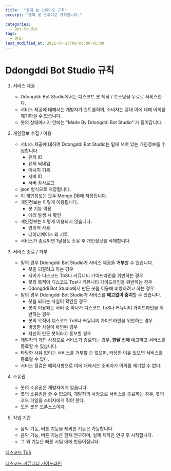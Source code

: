 ```yaml
---
title:  "똥띠 봇 스튜디오 규칙"
excerpt: "똥띠 봇 스튜디오 규칙입니다."

categories:
  - Bot-Studio
tags:
  - 중요!
last_modified_at: 2021-07-13T08:06:00-05:00
---
```


# Ddongddi Bot Studio 규칙

1. 서비스 제공

    * Ddongddi Bot Studio에서는 디스코드 봇 제작 / 호스팅을 무료로 서비스한다.
    * 서비스 제공에 대해서는 개발자가 컨트롤하며, 소비자는 절대 이에 대해 이의를 제기하실 수 없습니다.
    * 봇의 상태메시지 안에는 "Made By Ddongddi Bot Studio" 가 들어갑니다.

2. 개인정보 수집 / 이용

    * 서비스 제공에 대하여 Ddongddi Bot Studio는 밑에 쓰여 있는 개인정보를 수집합니다.
        * 유저 ID
        * 유저 닉네임
        * 메시지 기록
        * 서버 ID
        * 서버 감사로그
    * json 형식으로 저장됩니다.
    * 이 개인정보는 모두 Mongo DB에 저장됩니다.
    * 개인정보는 이렇게 이용됩니다.
        * 봇 기능 이용
        * 에러 발생 시 확인
    * 개인정보는 이렇게 이용되지 않습니다.
        * 영리적 사용
        * 데이터베이스 외 기록
    * 서비스가 종료되면 1달정도 소유 후 개인정보를 삭제합니다.

3. 서비스 종료 / 거부
    * 밑의 경우 Ddongddi Bot Studio가 서비스 제공을 **거부**할 수 있습니다.
        * 봇을 되팔려고 하는 경우
        * 서버가 디스코드 ToS나 커뮤니티 가이드라인을 위반하는 경우
        * 봇의 목적이 디스코드 Tos나 커뮤니티 가이드라인을 위반하는 경우
        * Ddongddi Bot Studio에서 만든 봇을 이용해 비방하려고 하는 경우
    * 밑의 경우 Ddongddi Bot Studio가 서비스를 **예고없이 중지**할 수 있습니다.
        * 봇을 되파는 사실이 확인된 경우
        * 봇이 이용되는 서버 중 하나가 디스코드 ToS나 커뮤니티 가이드라인을 위반하는 경우
        * 봇의 목적이 디스코드 ToS나 커뮤니티 가이드라인을 위반하는 경우
        * 비방한 사실이 확인된 경우
        * 자신이 만든 봇이라고 홍보할 경우
    * 개발자의 개인 사정으로 서비스가 종료되는 경우, **한달 전에** 예고하고 서비스를 종료할 수 있습니다.
    * 타당한 사유 없이는 서비스를 거부할 순 없으며, 타당한 이유 있으면 서비스를 종료할 수 있다.
    * 서비스 점검은 예외사항으로 이에 대해서는 소비자가 이의를 제기할 수 없다.

4. 소유권
    * 봇의 소유권은 개발자에게 있습니다.
    * 봇의 소유권을 줄 수 없으며, 개발자의 사정으로 서비스를 종료하는 경우, 봇의 코드 파일을 소비자에게 줘야 한다.
    * 모든 봇은 오픈소스이다.

5. 작업 기간
    * 음악 기능, 버튼 기능을 제외한 기능은 가능합니다.
    * 음악 기능, 버튼 기능은 현재 연구하며, 실제 제작은 연구 후 시작합니다.
    * 그 외 기능은 빠른 시일 내에 만들어집니다.

[디스코드 ToS](https://discord.com/terms)

[디스코드 커뮤니티 가이드라인](https://discord.com/guidelines)